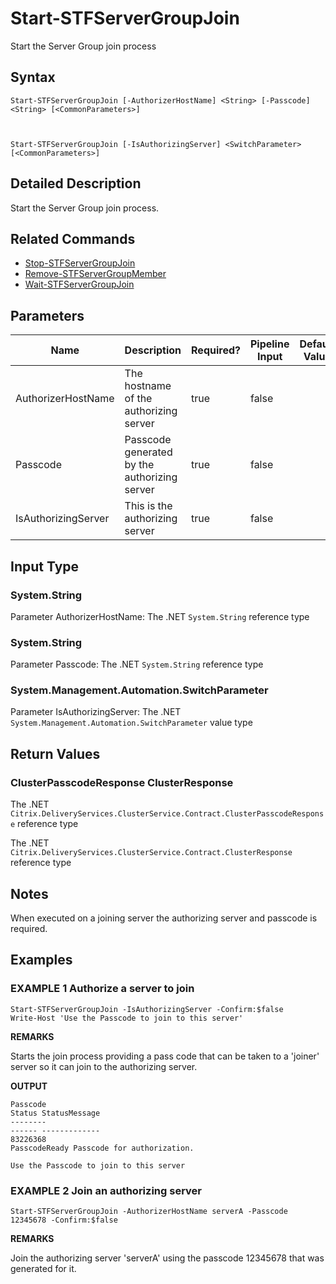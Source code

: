 ﻿# Start-STFServerGroupJoin

Start the Server Group join process

## Syntax

```
Start-STFServerGroupJoin [-AuthorizerHostName] <String> [-Passcode] <String> [<CommonParameters>]



Start-STFServerGroupJoin [-IsAuthorizingServer] <SwitchParameter> [<CommonParameters>]
```

## Detailed Description

Start the Server Group join process.

## Related Commands

* [Stop-STFServerGroupJoin](./Stop-STFServerGroupJoin)
* [Remove-STFServerGroupMember](./Remove-STFServerGroupMember)
* [Wait-STFServerGroupJoin](./Wait-STFServerGroupJoin)

## Parameters

| Name   | Description | Required? | Pipeline Input | Default Value |
| --- | --- | --- | --- | --- |
|AuthorizerHostName|The hostname of the authorizing server|true|false| |
|Passcode|Passcode generated by the authorizing server|true|false| |
|IsAuthorizingServer|This is the authorizing server|true|false| |

## Input Type

### System.String

Parameter AuthorizerHostName: The .NET `System.String` reference type

### System.String

Parameter Passcode: The .NET `System.String` reference type

### System.Management.Automation.SwitchParameter

Parameter IsAuthorizingServer: The .NET `System.Management.Automation.SwitchParameter` value type

## Return Values

### ClusterPasscodeResponse ClusterResponse

The .NET `Citrix.DeliveryServices.ClusterService.Contract.ClusterPasscodeResponse` reference type

The .NET `Citrix.DeliveryServices.ClusterService.Contract.ClusterResponse` reference type

## Notes

When executed on a joining server the authorizing server and passcode is required.

## Examples

### EXAMPLE 1 Authorize a server to join

```
Start-STFServerGroupJoin -IsAuthorizingServer -Confirm:$false
Write-Host 'Use the Passcode to join to this server'
```

**REMARKS**

Starts the join process providing a pass code that can be taken to a 'joiner' server so it can join to the authorizing server.

**OUTPUT**

```
Passcode                                                                     Status StatusMessage                           
--------                                                                     ------ -------------                           
83226368                                                              PasscodeReady Passcode for authorization.

Use the Passcode to join to this server
```

### EXAMPLE 2 Join an authorizing server

```
Start-STFServerGroupJoin -AuthorizerHostName serverA -Passcode 12345678 -Confirm:$false
```

**REMARKS**

Join the authorizing server 'serverA' using the passcode 12345678 that was generated for it.

